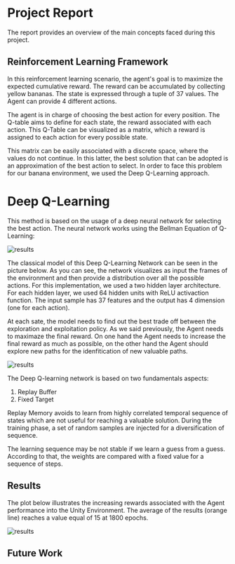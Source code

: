 # Project Report

The report provides an overview of the main concepts faced during this project. 

## Reinforcement Learning Framework

In this reinforcement learning scenario, the agent's goal is to maximize the expected cumulative reward. The reward can be accumulated by collecting yellow bananas. The state is expressed through a tuple of 37 values. The Agent can provide 4 different actions. 

The agent is in charge of choosing the best action for every position. The Q-table aims to define for each state, the reward associated with each action. This Q-Table can be visualized as a matrix, which a reward is assigned to each action for every possible state. 

This matrix can be easily associated with a discrete space, where the values do not continue. In this latter, the best solution that can be adopted is an approximation of the best action to select. In order to face this problem for our banana environment, we used the Deep Q-Learning approach.

# Deep Q-Learning

This method is based on the usage of a deep neural network for selecting the best action. The neural network works using the Bellman Equation of Q-Learning:

![results](https://github.com/IvanVigor/Deep-Q-Learning-Network-Unity-collector/blob/master/pictures/CodeCogsEqn.svg)

The classical model of this Deep Q-Learning Network can be seen in the picture below. As you can see, the network visualizes as input the frames of the environment and then provide a distribution over all the possible actions. For this implementation, we used a two hidden layer architecture. For each hidden layer, we used 64 hidden units with ReLU activaction function. The input sample has 37 features and the output has 4 dimension (one for each action). 

At each sate, the model needs to find out the best trade off between the exploration and exploitation policy. As we said previously, the Agent needs to maximaze the final reward. On one hand the Agent needs to increase the final reward as much as possible, on the other hand the Agent should explore new paths for the idenfitication of new valuable paths. 

![results](https://cdn-images-1.medium.com/max/1600/1*T54Ngd-b_CKcP3N6hyXLVg.png)

The Deep Q-learning network is based on two fundamentals aspects: 

1) Replay Buffer
2) Fixed Target

Replay Memory avoids to learn from highly correlated temporal sequence of states which are not useful for reaching a valuable solution. During the training phase, a set of random samples are injected for a diversification of sequence.

The learning sequence may be not stable if we learn a guess from a guess. According to that, the weights are compared with a fixed value for a sequence of steps. 

##  Results

The plot below illustrates the increasing rewards associated with the Agent performance into the Unity Environment.
The average of the results (orange line) reaches a value equal of 15 at 1800 epochs.

![results](https://github.com/IvanVigor/Deep-Q-Learning-Network-Unity-collector/blob/master/pictures/DQN_Agent_Performances.png)

## Future Work





